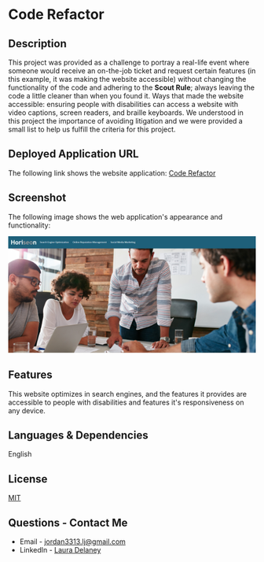 # Code Refactor

## Description
This project was provided as a challenge to portray a real-life event where someone would receive an on-the-job ticket and request certain features (in this example, it was making the website accessible) without changing the functionality of the code and adhering to the **Scout Rule**; always leaving the code a little cleaner than when you found it. Ways that made the website accessible: ensuring people with disabilities can access a website with video captions, screen readers, and braille keyboards. We understood in this project the importance of avoiding litigation and we were provided a small list to help us fulfill the criteria for this project.

## Deployed Application URL
The following link shows the website application: [Code Refactor](https://ljjordan124.github.io/Code-Refactor/)

## Screenshot
The following image shows the web application's appearance and functionality:

![The Horiseon webpage includes a navigation bar, a header image, and cards with text and images at the bottom of the page.](./assets/Horiseon-Code-Refactor.png)

## Features
This website optimizes in search engines, and the features it provides are accessible to people with disabilities and features it's responsiveness on any device. 

## Languages & Dependencies
English

## License
[MIT](https://choosealicense.com/licenses/mit/)

## Questions - Contact Me
* Email - jordan3313.lj@gmail.com
* LinkedIn - [Laura Delaney](https://www.linkedin.com/in/laura-jordan-510412241/)
